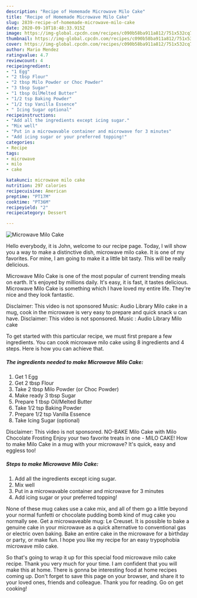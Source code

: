 ```yaml
---
description: "Recipe of Homemade Microwave Milo Cake"
title: "Recipe of Homemade Microwave Milo Cake"
slug: 2839-recipe-of-homemade-microwave-milo-cake
date: 2020-09-10T18:48:33.915Z
image: https://img-global.cpcdn.com/recipes/c090b58ba911a812/751x532cq70/microwave-milo-cake-recipe-main-photo.jpg
thumbnail: https://img-global.cpcdn.com/recipes/c090b58ba911a812/751x532cq70/microwave-milo-cake-recipe-main-photo.jpg
cover: https://img-global.cpcdn.com/recipes/c090b58ba911a812/751x532cq70/microwave-milo-cake-recipe-main-photo.jpg
author: Mario Mendez
ratingvalue: 4.7
reviewcount: 4
recipeingredient:
- "1 Egg"
- "2 tbsp Flour"
- "2 tbsp Milo Powder or Choc Powder"
- "3 tbsp Sugar"
- "1 tbsp OilMelted Butter"
- "1/2 tsp Baking Powder"
- "1/2 tsp Vanilla Essence"
- " Icing Sugar optional"
recipeinstructions:
- "Add all the ingredients except icing sugar."
- "Mix well"
- "Put in a microwavable container and microwave for 3 minutes"
- "Add icing sugar or your preferred topping!"
categories:
- Recipe
tags:
- microwave
- milo
- cake

katakunci: microwave milo cake 
nutrition: 297 calories
recipecuisine: American
preptime: "PT17M"
cooktime: "PT36M"
recipeyield: "2"
recipecategory: Dessert

---
```



![Microwave Milo Cake](https://img-global.cpcdn.com/recipes/c090b58ba911a812/751x532cq70/microwave-milo-cake-recipe-main-photo.jpg)

Hello everybody, it is John, welcome to our recipe page. Today, I will show you a way to make a distinctive dish, microwave milo cake. It is one of my favorites. For mine, I am going to make it a little bit tasty. This will be really delicious.

Microwave Milo Cake is one of the most popular of current trending meals on earth. It's enjoyed by millions daily. It's easy, it is fast, it tastes delicious. Microwave Milo Cake is something which I have loved my entire life. They're nice and they look fantastic.

Disclaimer: This video is not sponsored Music: Audio Library Milo cake in a mug, cook in the microwave is very easy to prepare and quick snack u can have. Disclaimer: This video is not sponsored. Music : Audio Library Milo cake


To get started with this particular recipe, we must first prepare a few ingredients. You can cook microwave milo cake using 8 ingredients and 4 steps. Here is how you can achieve that.

<!--inarticleads1-->

##### The ingredients needed to make Microwave Milo Cake:

1. Get 1 Egg
1. Get 2 tbsp Flour
1. Take 2 tbsp Milo Powder (or Choc Powder)
1. Make ready 3 tbsp Sugar
1. Prepare 1 tbsp Oil/Melted Butter
1. Take 1/2 tsp Baking Powder
1. Prepare 1/2 tsp Vanilla Essence
1. Take  Icing Sugar (optional)


Disclaimer: This video is not sponsored. NO-BAKE Milo Cake with Milo Chocolate Frosting Enjoy your two favorite treats in one - MILO CAKE! How to make Milo Cake in a mug with your microwave? It&#39;s quick, easy and eggless too! 

<!--inarticleads2-->

##### Steps to make Microwave Milo Cake:

1. Add all the ingredients except icing sugar.
1. Mix well
1. Put in a microwavable container and microwave for 3 minutes
1. Add icing sugar or your preferred topping!


None of these mug cakes use a cake mix, and all of them go a little beyond your normal funfetti or chocolate pudding bomb kind of mug cake you normally see. Get a microwaveable mug: Le Creuset. It is possible to bake a genuine cake in your microwave as a quick alternative to conventional gas or electric oven baking. Bake an entire cake in the microwave for a birthday or party, or make fun. I hope you like my recipe for an easy trypophobia microwave milo cake. 

So that's going to wrap it up for this special food microwave milo cake recipe. Thank you very much for your time. I am confident that you will make this at home. There is gonna be interesting food at home recipes coming up. Don't forget to save this page on your browser, and share it to your loved ones, friends and colleague. Thank you for reading. Go on get cooking!
